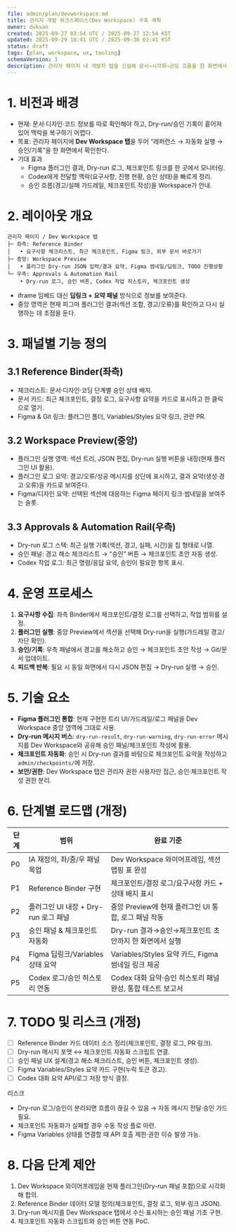 ```yaml
---
file: admin/plan/devworkspace.md
title: 관리자 개발 워크스페이스(Dev Workspace) 구축 계획
owner: duksan
created: 2025-09-27 03:54 UTC / 2025-09-27 12:54 KST
updated: 2025-09-29 18:41 UTC / 2025-09-30 03:41 KST
status: draft
tags: [plan, workspace, ux, tooling]
schemaVersion: 1
description: 관리자 페이지 내 개발자 탭을 신설해 문서→시각화→코딩 흐름을 한 화면에서 수행하기 위한 환경 구성 계획
---
```


# 1. 비전과 배경

- 현재: 문서·디자인·코드 정보를 따로 확인해야 하고, Dry-run/승인 기록이 흩어져 있어 맥락을 복구하기 어렵다.
- 목표: 관리자 페이지에 **Dev Workspace 탭**을 두어 “레퍼런스 → 자동화 실행 → 승인/기록”을 한 화면에서 확인한다.
- 기대 효과
  - Figma 플러그인 결과, Dry-run 로그, 체크포인트 링크를 한 곳에서 모니터링.
  - Codex에게 전달할 맥락(요구사항, 진행 현황, 승인 상태)을 빠르게 정리.
  - 승인 흐름(경고/실패 가드레일, 체크포인트 작성)을 Workspace가 안내.

# 2. 레이아웃 개요

```
관리자 페이지 / Dev Workspace 탭
├─ 좌측: Reference Binder
│   • 요구사항 체크리스트, 최근 체크포인트, Figma 링크, 외부 문서 바로가기
├─ 중앙: Workspace Preview
│   • 플러그인 Dry-run JSON 입력/결과 요약, Figma 썸네일/딥링크, TODO 진행상황
└─ 우측: Approvals & Automation Rail
    • Dry-run 로그, 승인 버튼, Codex 작업 히스토리, 체크포인트 생성
```

- iframe 임베드 대신 **딥링크 + 요약 패널** 방식으로 정보를 보여준다.
- 중앙 영역은 현재 피그마 플러그인 결과(섹션 조합, 경고/오류)를 확인하고 다시 실행하는 데 초점을 둔다.

# 3. 패널별 기능 정의

## 3.1 Reference Binder(좌측)

- 체크리스트: 문서·디자인·코딩 단계별 승인 상태 배지.
- 문서 카드: 최근 체크포인트, 결정 로그, 요구사항 요약을 카드로 표시하고 한 클릭으로 열기.
- Figma & Git 링크: 플러그인 폴더, Variables/Styles 요약 링크, 관련 PR.

## 3.2 Workspace Preview(중앙)

- 플러그인 실행 영역: 섹션 트리, JSON 편집, Dry-run 실행 버튼을 내장(현재 플러그인 UI 활용).
- 플러그인 로그 요약: 경고/오류/성공 메시지를 상단에 표시하고, 결과 요약(생성·경고·오류)을 카드로 보여준다.
- Figma/디자인 요약: 선택된 섹션에 대응하는 Figma 페이지 링크·썸네일을 보여주는 슬롯.

## 3.3 Approvals & Automation Rail(우측)

- Dry-run 로그 스택: 최근 실행 기록(섹션, 경고, 실패, 시간)을 칩 형태로 나열.
- 승인 패널: 경고 해소 체크리스트 → “승인” 버튼 → 체크포인트 초안 자동 생성.
- Codex 작업 로그: 최근 명령/응답 요약, 승인이 필요한 항목 표시.

# 4. 운영 프로세스

1. **요구사항 수집**: 좌측 Binder에서 체크포인트/결정 로그를 선택하고, 작업 범위를 설정.
2. **플러그인 실행**: 중앙 Preview에서 섹션을 선택해 Dry-run을 실행(가드레일 경고/차단 확인).
3. **승인/기록**: 우측 패널에서 경고를 해소하고 승인 → 체크포인트 초안 작성 → Git/문서 업데이트.
4. **피드백 반복**: 필요 시 동일 화면에서 다시 JSON 편집 → Dry-run 실행 → 승인.

# 5. 기술 요소

- **Figma 플러그인 통합**: 현재 구현한 트리 UI/가드레일/로그 패널을 Dev Workspace 중앙 영역에 그대로 사용.
- **Dry-run 메시지 버스**: `dry-run-result`, `dry-run-warning`, `dry-run-error` 메시지를 Dev Workspace와 공유해 승인 패널/체크포인트 작성에 활용.
- **체크포인트 자동화**: 승인 시 Dry-run 결과를 바탕으로 체크포인트 요약을 작성하고 `admin/checkpoints/`에 저장.
- **보안/권한**: Dev Workspace 탭은 관리자 권한 사용자만 접근, 승인·체크포인트 작성 권한 분리.

# 6. 단계별 로드맵 (개정)

| 단계 | 범위                                 | 완료 기준                                                   |
| ---- | ------------------------------------ | ----------------------------------------------------------- |
| P0   | IA 재정의, 좌/중/우 패널 목업        | Dev Workspace 와이어프레임, 섹션 맵핑 표 완성               |
| P1   | Reference Binder 구현                | 체크포인트/결정 로그/요구사항 카드 + 상태 배지 표시         |
| P2   | 플러그인 UI 내장 + Dry-run 로그 패널 | 중앙 Preview에 현재 플러그인 UI 통합, 로그 패널 작동        |
| P3   | 승인 패널 & 체크포인트 자동화        | Dry-run 결과→승인→체크포인트 초안까지 한 화면에서 실행      |
| P4   | Figma 딥링크/Variables 상태 요약     | Variables/Styles 요약 카드, Figma 썸네일 링크 제공          |
| P5   | Codex 로그/승인 히스토리 연동        | Codex 대화 요약·승인 히스토리 패널 완성, 통합 테스트 보고서 |

# 7. TODO 및 리스크 (개정)

- [ ] Reference Binder 카드 데이터 소스 정리(체크포인트, 결정 로그, PR 링크).
- [ ] Dry-run 메시지 포맷 ↔ 체크포인트 자동화 스크립트 연결.
- [ ] 승인 패널 UX 설계(경고 해소 체크리스트, 승인 버튼, 체크포인트 생성).
- [ ] Figma Variables/Styles 요약 카드 구현(누락 토큰 경고).
- [ ] Codex 대화 요약 API/로그 저장 방식 결정.

리스크

- Dry-run 로그/승인이 분리되면 흐름이 끊길 수 있음 → 자동 메시지 전달·승인 가드 필요.
- 체크포인트 자동화가 실패할 경우 수동 작성 플로 마련.
- Figma Variables 상태를 연결할 때 API 호출 제한·권한 이슈 발생 가능.

# 8. 다음 단계 제안

1. Dev Workspace 와이어프레임을 현재 플러그인(Dry-run 패널 포함)으로 시각화해 합의.
2. Reference Binder 데이터 모델 정의(체크포인트, 결정 로그, 외부 링크 JSON).
3. Dry-run 메시지를 Dev Workspace 탭에서 수신·표시하는 승인 패널 기초 구현.
4. 체크포인트 자동화 스크립트와 승인 버튼 연동 PoC.
